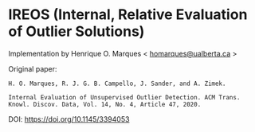 # IREOS (Internal, Relative Evaluation of Outlier Solutions)

Implementation by Henrique O. Marques < homarques@ualberta.ca >

Original paper:

```H. O. Marques, R. J. G. B. Campello, J. Sander, and A. Zimek.```

```Internal Evaluation of Unsupervised Outlier Detection. ACM Trans. Knowl. Discov. Data, Vol. 14, No. 4, Article 47, 2020.```

DOI: https://doi.org/10.1145/3394053

